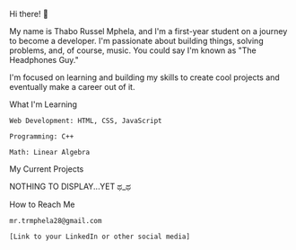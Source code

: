 Hi there! 👋

My name is Thabo Russel Mphela, and I'm a first-year student on a journey to become a developer. I'm passionate about building things, solving problems, and, of course, music. You could say I'm known as "The Headphones Guy."

I'm focused on learning and building my skills to create cool projects and eventually make a career out of it.

What I'm Learning

    Web Development: HTML, CSS, JavaScript

    Programming: C++

    Math: Linear Algebra

My Current Projects

   NOTHING TO DISPLAY...YET
   ಥ_ಥ

How to Reach Me

    mr.trmphela28@gmail.com

    [Link to your LinkedIn or other social media]